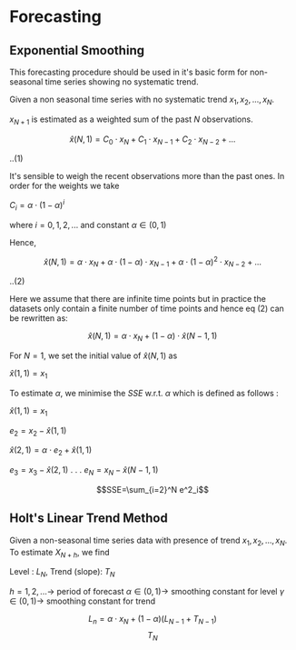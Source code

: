 # Forecasting
## Exponential Smoothing 
This forecasting procedure should be used in it's basic form for non-seasonal time series showing no systematic trend. 

Given a non seasonal time series with no systematic trend $x_1, x_2, ..., x_N$. 

$x_{N+1}$ is estimated as a weighted sum of the past $N$ observations. 

$$\hat{x}(N,1)=C_0\cdot x_N+C_1\cdot x_{N-1}+C_2\cdot x_{N-2}+...$$

..(1)

It's sensible to weigh the recent observations more than the past ones. In order for the weights we take 

$C_i = \alpha\cdot(1-\alpha)^i$

where $i=0,1,2,...$ and constant $\alpha\in(0,1)$

Hence, 

$$\hat{x}(N,1)=\alpha\cdot x_N+\alpha\cdot(1-\alpha)\cdot x_{N-1}+\alpha\cdot(1-\alpha)^2\cdot x_{N-2}+...$$

..(2)

Here we assume that there are infinite time points but in practice the datasets only contain a finite number of time points and hence eq (2) can be rewritten as:

$$\hat{x}(N,1)=\alpha\cdot x_N+(1-\alpha)\cdot \hat{x}(N-1,1)$$

For $N = 1$, we set the initial value of $\hat{x}(N,1)$ as 

$\hat{x}(1,1)=x_1$

To estimate $\alpha$, we minimise the $SSE$ w.r.t. $\alpha$ which is defined as follows :

$\hat{x}(1,1)=x_1$

$e_2 = x_2 - \hat{x}(1,1)$

$\hat{x}(2,1)=\alpha\cdot e_2+\hat{x}(1,1)$

$e_3 = x_3 - \hat{x}(2,1)$
.
.
.
$e_N = x_N - \hat{x}(N-1,1)$

$$SSE=\sum_{i=2}^N e^2_i$$

## Holt's Linear Trend Method

Given a non-seasonal time series data with presence of trend $x_1, x_2, ..., x_N$. To estimate $X_{N+h}$, we find

Level : $L_N$, Trend (slope): $T_N$

$h=1,2,...\longrightarrow$ period of forecast
$\alpha \in (0,1)\longrightarrow$ smoothing constant for level
$\gamma \in (0,1)\longrightarrow$ smoothing constant for trend

$$L_n=\alpha\cdot x_N + (1-\alpha)(L_{N-1}+T_{N-1})$$
$$T_N$$

